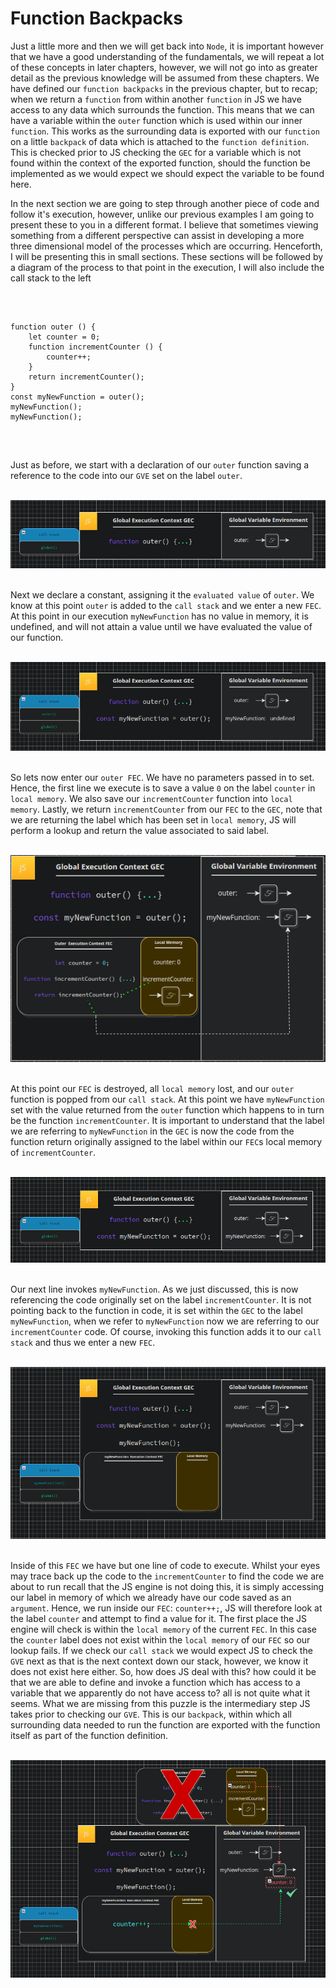 # Function Backpacks

Just a little more and then we will get back into `Node`, it is important however that we have a good understanding of the fundamentals, we will repeat a lot of these concepts in later chapters, however, we will not go into as greater detail as the previous knowledge will be assumed from these chapters. We have defined our `function backpacks` in the previous chapter, but to recap; when we return a `function` from within another `function` in JS we have access to any data which surrounds the function. This means that we can have a variable within the `outer` function which is used within our inner `function`. This works as the surrounding data is exported with our `function` on a little `backpack` of data which is attached to the `function definition`. This is checked prior to JS checking the `GEC` for a variable which is not found within the context of the exported function, should the function be implemented as we would expect we should expect the variable to be found here.

In the next section we are going to step through another piece of code and follow it's execution, however, unlike our previous examples I am going to present these to you in a different format. I believe that sometimes viewing something from a different perspective can assist in developing a more three dimensional model of the processes which are occurring. Henceforth, I will be presenting this in small sections. These sections will be followed by a diagram of the process to that point in the execution, I will also include the call stack to the left

<br />

<pre>
<code>
function outer () {
    let counter = 0;
    function incrementCounter () {
        counter++;
    }
    return incrementCounter();
}
const myNewFunction = outer();
myNewFunction();
myNewFunction();
</code>
</pre>

<br />

Just as before, we start with a declaration of our `outer` function saving a reference to the code into our `GVE` set on the label `outer`.

<br />

<div align="center">

<img src="../images/outerDeclaration.png">

</div>

<br />

Next we declare a constant, assigning it the `evaluated value` of `outer`. We know at this point `outer` is added to the `call stack` and we enter a new `FEC`. At this point in our execution `myNewFunction` has no value in memory, it is undefined, and will not attain a value until we have evaluated the value of our function.

<br />

<div align="center">

<img src="../images/outerCallUndefined.png">

</div>

<br />

So lets now enter our `outer FEC`. We have no parameters passed in to set. Hence, the first line we execute is to save a value `0` on the label `counter` in `local memory`. We also save our `incrementCounter` function into `local memory`. Lastly, we return `incrementCounter` from our `FEC` to the `GEC`, note that we are returning the label which has been set in `local memory`, JS will perform a lookup and return the value associated to said label.

<br />

<div align="center">

<img src="../images/functionExport.png">

</div>

<br />

At this point our `FEC` is destroyed, all `local memory` lost, and our `outer` function is popped from our `call stack`. At this point we have `myNewFunction` set with the value returned from the `outer` function which happens to in turn be the function `incrementCounter`. It is important to understand that the label we are referring to `myNewFunction` in the `GEC` is now the code from the function return originally assigned to the label within our `FEC`s local memory of `incrementCounter`.

<br />

<div align="center">

<img src="../images/myNewFunctionDestoryedExecutionConext.png">

</div>

<br />

Our next line invokes `myNewFunction`. As we just discussed, this is now referencing the code originally set on the label `incrementCounter`. It is not pointing back to the function in code, it is set within the `GEC` to the label `myNewFunction`, when we refer to `myNewFunction` now we are referring to our `incrementCounter` code. Of course, invoking this function adds it to our `call stack` and thus we enter a new `FEC`.

<br />

<div align="center">

<img src="../images/mynewFunctionFEC.png">

</div>

<br />

Inside of this `FEC` we have but one line of code to execute. Whilst your eyes may trace back up the code to the `incrementCounter` to find the code we are about to run recall that the JS engine is not doing this, it is simply accessing our label in memory of which we already have our code saved as an `argument`. Hence, we run inside our `FEC`: `counter++;`, JS will therefore look at the label `counter` and attempt to find a value for it. The first place the JS engine will check is within the `local memory` of the current `FEC`. In this case the `counter` label does not exist within the `local memory` of our `FEC` so our lookup fails. If we check our `call stack` we would expect JS to check the `GVE` next as that is the next context down our stack, however, we know it does not exist here either. So, how does JS deal with this? how could it be that we are able to define and invoke a function which has access to a variable that we apparently do not have access to? all is not quite what it seems. What we are missing from this puzzle is the intermediary step JS takes prior to checking our `GVE`. This is our `backpack`, within which all surrounding data needed to run the function are exported with the function itself as part of the function definition.

<br />

<div align="center">

<img src="../images/backPacklookup.png">

</div>

<br />
